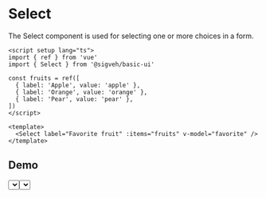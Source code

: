<script setup lang="ts">
import { ref } from 'vue'
import Select from '../../src/components/Select/Select.vue'
import Flex from '../../src/components/Flex/Flex.vue'

const favorite = ref('')
const fruits = ref([
  { label: 'Apple', value: 'apple' },
  { label: 'Orange', value: 'orange' },
  { label: 'Pear', value: 'pear' },
])
</script>

# Select

The Select component is used for selecting one or more choices in a form.

```vue
<script setup lang="ts">
import { ref } from 'vue'
import { Select } from '@sigveh/basic-ui'

const fruits = ref([
  { label: 'Apple', value: 'apple' },
  { label: 'Orange', value: 'orange' },
  { label: 'Pear', value: 'pear' },
])
</script>

<template>
  <Select label="Favorite fruit" :items="fruits" v-model="favorite" />
</template>
```

## Demo

<Flex direction="column">
  <Select required label="Favorite fruit" :items="fruits" placeholder="Choose" />
  <Select label="Small select" :items="fruits" placeholder="Choose" size="small" />
</Flex>

## Props

```ts
export interface SelectProps {
  items: SelectOption[]
  label?: string
  size?: SelectSize
  required?: boolean
  modelValue?: string
  placeholder?: string
}

export type SelectSize = 'default' | 'small'
export type SelectOption = { label: string; value: string }
```
